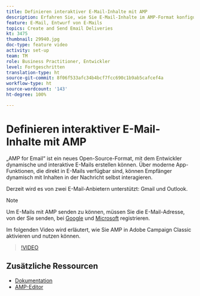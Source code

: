 ```yaml
---
title: Definieren interaktiver E-Mail-Inhalte mit AMP
description: Erfahren Sie, wie Sie E-Mail-Inhalte im AMP-Format konfigurieren.
feature: E-Mail, Entwurf von E-Mails
topics: Create and Send Email Deliveries
kt: 3475
thumbnail: 29940.jpg
doc-type: feature video
activity: set-up
team: TM
role: Business Practitioner, Entwickler
level: Fortgeschritten
translation-type: ht
source-git-commit: 8f06f533afc34b4bcf7fcc690c1b9ab5cafcef4a
workflow-type: ht
source-wordcount: '143'
ht-degree: 100%

---
```



# Definieren interaktiver E-Mail-Inhalte mit AMP

„AMP for Email“ ist ein neues Open-Source-Format, mit dem Entwickler dynamische und interaktive E-Mails erstellen können. Über moderne App-Funktionen, die direkt in E-Mails verfügbar sind, können Empfänger dynamisch mit Inhalten in der Nachricht selbst interagieren.

Derzeit wird es von zwei E-Mail-Anbietern unterstützt: Gmail und Outlook.

>[!NOTE]
>
>Um E-Mails mit AMP senden zu können, müssen Sie die E-Mail-Adresse, von der Sie senden, bei [Google](https://developers.google.com/gmail/ampemail/register) und [Microsoft](https://docs.microsoft.com/de-de/outlook/amphtml/register-outlook) registrieren.

Im folgenden Video wird erläutert, wie Sie AMP in Adobe Campaign Classic aktivieren und nutzen können.

>[!VIDEO](https://video.tv.adobe.com/v/29940?quality=12&learn=on)

## Zusätzliche Ressourcen

* [Dokumentation](https://docs.adobe.com/content/help/de-DE/campaign-classic/using/sending-messages/sending-emails/defining-the-email-content.html)
* [AMP-Editor](https://playground.amp.dev/)
